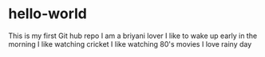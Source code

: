 # hello-world
This is my first Git hub repo
I am a briyani lover
I like to wake up early in the morning
I like watching cricket
I like watching 80's movies
I love rainy day
